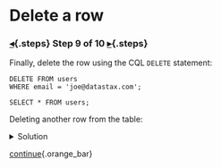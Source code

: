 <div class="top">

# Delete a row
### [◂](command:katapod.loadPage?step8){.steps} Step 9 of 10 [▸](command:katapod.loadPage?step10){.steps}
</div>

Finally, delete the row using the CQL `DELETE` statement:
```
DELETE FROM users 
WHERE email = 'joe@datastax.com';

SELECT * FROM users;
```

Deleting another row from the table:

<details>
  <summary>Solution</summary>

```
DELETE FROM users 
WHERE email = 'jen@datastax.com';

SELECT * FROM users;
```

</details>

[continue](command:katapod.loadPage?step10){.orange_bar}
